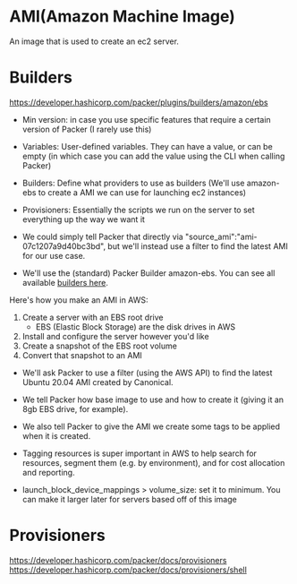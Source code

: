 # AMI(Amazon Machine Image)

An image that is used to create an ec2 server.

# Builders

https://developer.hashicorp.com/packer/plugins/builders/amazon/ebs

- Min version: in case you use specific features that require a certain version of Packer (I rarely use this)

- Variables: User-defined variables. They can have a value, or can be empty (in which case you can add the value using the CLI when calling Packer)

- Builders: Define what providers to use as builders (We'll use amazon-ebs to create a AMI we can use for launching ec2 instances)

- Provisioners: Essentially the scripts we run on the server to set everything up the way we want it

- We could simply tell Packer that directly via "source_ami":"ami-07c1207a9d40bc3bd", but we'll instead use a filter to find the latest AMI for our use case.

- We'll use the (standard) Packer Builder amazon-ebs. You can see all available [builders here](https://developer.hashicorp.com/packer/plugins/builders/amazon).

Here's how you make an AMI in AWS:

1. Create a server with an EBS root drive
   - EBS (Elastic Block Storage) are the disk drives in AWS
1. Install and configure the server however you'd like
1. Create a snapshot of the EBS root volume
1. Convert that snapshot to an AMI

- We'll ask Packer to use a filter (using the AWS API) to find the latest Ubuntu 20.04 AMI created by Canonical.

- We tell Packer how base image to use and how to create it (giving it an 8gb EBS drive, for example).

- We also tell Packer to give the AMI we create some tags to be applied when it is created.

- Tagging resources is super important in AWS to help search for resources, segment them (e.g. by environment), and for cost allocation and reporting.

- launch_block_device_mappings > volume_size: set it to minimum. You can make it larger later for servers based off of this image

# Provisioners

https://developer.hashicorp.com/packer/docs/provisioners
https://developer.hashicorp.com/packer/docs/provisioners/shell
